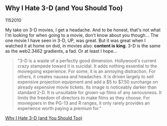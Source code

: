 <article><h2>Why I Hate 3-D (and You Should Too)</h2><time><span class="day">11</span><span class="month">5</span><span class="year">2010</span></time><p>My take on 3-D movies, I get a headache. And to be honest, that's not what I'm looking for when going to a movie, don't know about you though... The one movie I have seen in 3-D, UP, was great. But it was great when I watched it at home on dvd, in movies also: <strong>content is king</strong>. 3-D is the same as the web2.3462 gradients, a fad. Or at least I hope...</p><blockquote cite="Roger Ebert"><p>"3-D is a waste of a perfectly good dimension. Hollywood's current crazy stampede toward it is suicidal. It adds nothing essential to the moviegoing experience. For some, it is an annoying distraction. For others, it creates nausea and headaches. It is driven largely to sell expensive projection equipment and add a $5 to $7.50 surcharge on already expensive movie tickets. Its image is noticeably darker than standard 2-D. It is unsuitable for grown-up films of any seriousness. It limits the freedom of directors to make films as they choose. For moviegoers in the PG-13 and R ranges, it only rarely provides an experience worth paying a premium for."</p></blockquote><p><a href="http://www.newsweek.com/id/237110/output/print">Why I Hate 3-D (and You Should Too)</a></p></article>